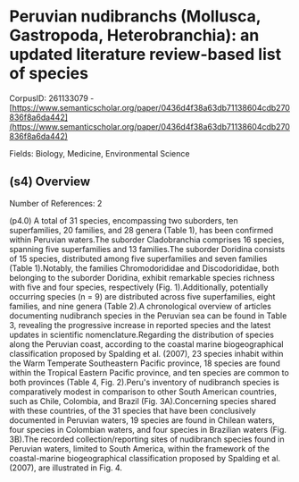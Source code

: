 # Peruvian nudibranchs (Mollusca, Gastropoda, Heterobranchia): an updated literature review-based list of species

CorpusID: 261133079 - [https://www.semanticscholar.org/paper/0436d4f38a63db71138604cdb270836f8a6da442](https://www.semanticscholar.org/paper/0436d4f38a63db71138604cdb270836f8a6da442)

Fields: Biology, Medicine, Environmental Science

## (s4) Overview
Number of References: 2

(p4.0) A total of 31 species, encompassing two suborders, ten superfamilies, 20 families, and 28 genera (Table 1), has been confirmed within Peruvian waters.The suborder Cladobranchia comprises 16 species, spanning five superfamilies and 13 families.The suborder Doridina consists of 15 species, distributed among five superfamilies and seven families (Table 1).Notably, the families Chromodorididae and Discodorididae, both belonging to the suborder Doridina, exhibit remarkable species richness with five and four species, respectively (Fig. 1).Additionally, potentially occurring species (n = 9) are distributed across five superfamilies, eight families, and nine genera (Table 2).A chronological overview of articles documenting nudibranch species in the Peruvian sea can be found in Table 3, revealing the progressive increase in reported species and the latest updates in scientific nomenclature.Regarding the distribution of species along the Peruvian coast, according to the coastal marine biogeographical classification proposed by Spalding et al. (2007), 23 species inhabit within the Warm Temperate Southeastern Pacific province, 18 species are found within the Tropical Eastern Pacific province, and ten species are common to both provinces (Table 4, Fig. 2).Peru's inventory of nudibranch species is comparatively modest in comparison to other South American countries, such as Chile, Colombia, and Brazil (Fig. 3A).Concerning species shared with these countries, of the 31 species that have been conclusively documented in Peruvian waters, 19 species are found  in Chilean waters, four species in Colombian waters, and four species in Brazilian waters (Fig. 3B).The recorded collection/reporting sites of nudibranch species found in Peruvian waters, limited to South America, within the framework of the coastal-marine biogeographical classification proposed by Spalding et al. (2007), are illustrated in Fig. 4.
